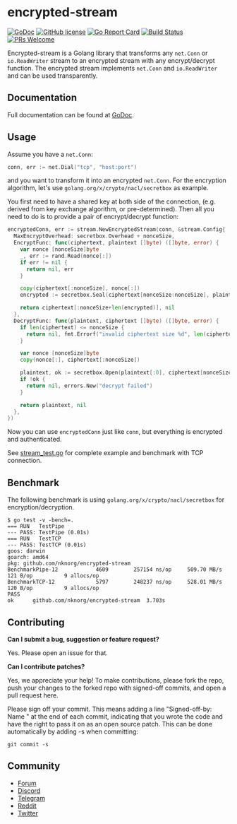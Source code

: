 # encrypted-stream

[![GoDoc](https://godoc.org/github.com/nknorg/encrypted-stream?status.svg)](https://godoc.org/github.com/nknorg/encrypted-stream)
[![GitHub
license](https://img.shields.io/badge/license-Apache%202.0-blue.svg)](LICENSE)
[![Go Report
Card](https://goreportcard.com/badge/github.com/nknorg/encrypted-stream)](https://goreportcard.com/report/github.com/nknorg/encrypted-stream)
[![Build
Status](https://travis-ci.org/nknorg/encrypted-stream.svg?branch=master)](https://travis-ci.org/nknorg/encrypted-stream)
[![PRs
Welcome](https://img.shields.io/badge/PRs-welcome-brightgreen.svg)](#contributing)

Encrypted-stream is a Golang library that transforms any `net.Conn` or
`io.ReadWriter` stream to an encrypted stream with any encrypt/decrypt function.
The encrypted stream implements `net.Conn` and `io.ReadWriter` and can be used
transparently.

## Documentation

Full documentation can be found at
[GoDoc](https://godoc.org/github.com/nknorg/encrypted-stream).

## Usage

Assume you have a `net.Conn`:

```go
conn, err := net.Dial("tcp", "host:port")
```

and you want to transform it into an encrypted `net.Conn`. For the encryption
algorithm, let's use `golang.org/x/crypto/nacl/secretbox` as example.

You first need to have a shared key at both side of the connection, (e.g.
derived from  key exchange algorithm, or pre-determined). Then all you
need to do is to provide a pair of encrypt/decrypt function:

```go
encryptedConn, err := stream.NewEncryptedStream(conn, &stream.Config{
  MaxEncryptOverhead: secretbox.Overhead + nonceSize,
  EncryptFunc: func(ciphertext, plaintext []byte) ([]byte, error) {
    var nonce [nonceSize]byte
    _, err := rand.Read(nonce[:])
    if err != nil {
      return nil, err
    }

    copy(ciphertext[:nonceSize], nonce[:])
    encrypted := secretbox.Seal(ciphertext[nonceSize:nonceSize], plaintext, &nonce, &key)

    return ciphertext[:nonceSize+len(encrypted)], nil
  },
  DecryptFunc: func(plaintext, ciphertext []byte) ([]byte, error) {
    if len(ciphertext) <= nonceSize {
      return nil, fmt.Errorf("invalid ciphertext size %d", len(ciphertext))
    }

    var nonce [nonceSize]byte
    copy(nonce[:], ciphertext[:nonceSize])

    plaintext, ok := secretbox.Open(plaintext[:0], ciphertext[nonceSize:], &nonce, &key)
    if !ok {
      return nil, errors.New("decrypt failed")
    }

    return plaintext, nil
  },
})
```

Now you can use `encryptedConn` just like `conn`, but everything is encrypted
and authenticated.

See [stream_test.go](stream_test.go) for complete example and benchmark with TCP
connection.

## Benchmark

The following benchmark is using `golang.org/x/crypto/nacl/secretbox` for
encryption/decryption.

```
$ go test -v -bench=.
=== RUN   TestPipe
--- PASS: TestPipe (0.01s)
=== RUN   TestTCP
--- PASS: TestTCP (0.01s)
goos: darwin
goarch: amd64
pkg: github.com/nknorg/encrypted-stream
BenchmarkPipe-12    	    4609	    257154 ns/op	 509.70 MB/s	     121 B/op	       9 allocs/op
BenchmarkTCP-12     	    5797	    248237 ns/op	 528.01 MB/s	     120 B/op	       9 allocs/op
PASS
ok  	github.com/nknorg/encrypted-stream	3.703s
```

## Contributing

**Can I submit a bug, suggestion or feature request?**

Yes. Please open an issue for that.

**Can I contribute patches?**

Yes, we appreciate your help! To make contributions, please fork the repo, push
your changes to the forked repo with signed-off commits, and open a pull request
here.

Please sign off your commit. This means adding a line "Signed-off-by: Name
<email>" at the end of each commit, indicating that you wrote the code and have
the right to pass it on as an open source patch. This can be done automatically
by adding -s when committing:

```shell
git commit -s
```

## Community

- [Forum](https://forum.nkn.org/)
- [Discord](https://discord.gg/c7mTynX)
- [Telegram](https://t.me/nknorg)
- [Reddit](https://www.reddit.com/r/nknblockchain/)
- [Twitter](https://twitter.com/NKN_ORG)

